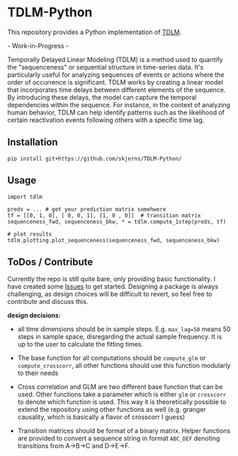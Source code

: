# TDLM-Python

This repository provides a Python implementation of [TDLM](https://github.com/YunzheLiu/TDLM).

   \- Work-in-Progress -

Temporally Delayed Linear Modeling (TDLM) is a method used to quantify the "sequenceness" or sequential structure in time-series data. It's particularly useful for analyzing sequences of events or actions where the order of occurrence is significant. TDLM works by creating a linear model that incorporates time delays between different elements of the sequence. By introducing these delays, the model can capture the temporal dependencies within the sequence. For instance, in the context of analyzing human behavior, TDLM can help identify patterns such as the likelihood of certain reactivation events following others with a specific time lag. 

## Installation

`pip install git+https://github.com/skjerns/TDLM-Python/`

## Usage

```
import tdlm

preds = ... # get your prediction matrix somehwere
tf = [[0, 1, 0], [ 0, 0, 1], [1, 0 , 0]]  # transition matrix
sequenceness_fwd, sequenceness_bkw, * = tdlm.compute_1step(preds, tf)

# plot results
tdlm.plotting.plot_sequenceness(sequenceness_fwd, sequenceness_bkw)
```

## ToDos / Contribute

Currently the repo is still quite bare, only providing basic functionality. I have created some [Issues](https://github.com/skjerns/TDLM-Python/issues) to get started. Designing a package is always challenging, as design choices will be difficult to revert, so feel free to contribute and discuss this.

**design decisions:**

* all time dimensions should be in sample steps. E.g. `max_lag=50` means 50 steps in sample space, disregarding the actual sample frequency. It is up to the user to calculate the fitting times. 

* The base function for all computations should be `compute_glm` or `compute_crosscorr`, all other functions should use this function modularly to their needs

* Cross correlation and GLM are two different base function that can be used. Other functions take a parameter which is either `glm` or `crosscorr` to denote which function is used. This way it is theoretically possible to extend the repository using other functions as well (e.g. granger causality, which is basically a flavor of crosscorr I guess)

* Transition matrices should be format of a binary matrix. Helper functions are provided to convert a sequence string in format `ABC_DEF` denoting transitions from A->B->C and D->E->F.
  
  


